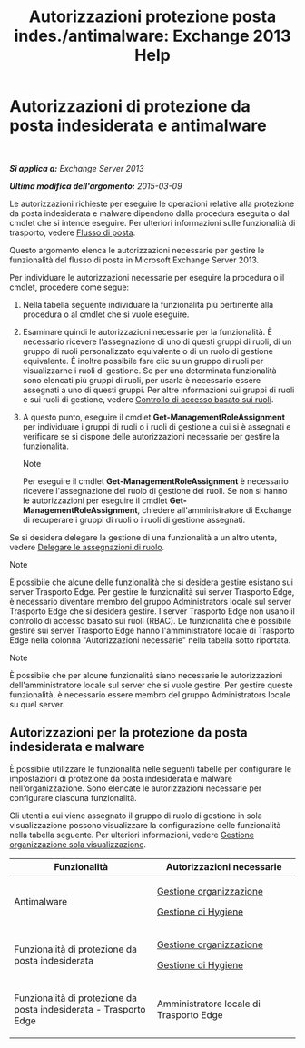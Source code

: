 ﻿---
title: 'Autorizzazioni protezione posta indes./antimalware: Exchange 2013 Help'
TOCTitle: Autorizzazioni di protezione da posta indesiderata e antimalware
ms:assetid: 4ae3f8f9-35dd-4d18-af60-d98e92bb39ae
ms:mtpsurl: https://technet.microsoft.com/it-it/library/JJ150514(v=EXCHG.150)
ms:contentKeyID: 50480547
ms.date: 05/22/2018
mtps_version: v=EXCHG.150
ms.translationtype: MT
---

# Autorizzazioni di protezione da posta indesiderata e antimalware

 

_**Si applica a:** Exchange Server 2013_

_**Ultima modifica dell'argomento:** 2015-03-09_

Le autorizzazioni richieste per eseguire le operazioni relative alla protezione da posta indesiderata e malware dipendono dalla procedura eseguita o dal cmdlet che si intende eseguire. Per ulteriori informazioni sulle funzionalità di trasporto, vedere [Flusso di posta](mail-flow-exchange-2013-help.md).

Questo argomento elenca le autorizzazioni necessarie per gestire le funzionalità del flusso di posta in Microsoft Exchange Server 2013.

Per individuare le autorizzazioni necessarie per eseguire la procedura o il cmdlet, procedere come segue:

1.  Nella tabella seguente individuare la funzionalità più pertinente alla procedura o al cmdlet che si vuole eseguire.

2.  Esaminare quindi le autorizzazioni necessarie per la funzionalità. È necessario ricevere l'assegnazione di uno di questi gruppi di ruoli, di un gruppo di ruoli personalizzato equivalente o di un ruolo di gestione equivalente. È inoltre possibile fare clic su un gruppo di ruoli per visualizzarne i ruoli di gestione. Se per una determinata funzionalità sono elencati più gruppi di ruoli, per usarla è necessario essere assegnati a uno di questi gruppi. Per altre informazioni sui gruppi di ruoli e sui ruoli di gestione, vedere [Controllo di accesso basato sui ruoli](understanding-role-based-access-control-exchange-2013-help.md).

3.  A questo punto, eseguire il cmdlet **Get-ManagementRoleAssignment** per individuare i gruppi di ruoli o i ruoli di gestione a cui si è assegnati e verificare se si dispone delle autorizzazioni necessarie per gestire la funzionalità.
    

    > [!NOTE]
    > Per eseguire il cmdlet <STRONG>Get-ManagementRoleAssignment</STRONG> è necessario ricevere l'assegnazione del ruolo di gestione dei ruoli. Se non si hanno le autorizzazioni per eseguire il cmdlet <STRONG>Get-ManagementRoleAssignment</STRONG>, chiedere all'amministratore di Exchange di recuperare i gruppi di ruoli o i ruoli di gestione assegnati.



Se si desidera delegare la gestione di una funzionalità a un altro utente, vedere [Delegare le assegnazioni di ruolo](delegate-role-assignments-exchange-2013-help.md).


> [!NOTE]
> È possibile che alcune delle funzionalità che si desidera gestire esistano sui server Trasporto Edge. Per gestire le funzionalità sui server Trasporto Edge, è necessario diventare membro del gruppo Administrators locale sul server Trasporto Edge che si desidera gestire. I server Trasporto Edge non usano il controllo di accesso basato sui ruoli (RBAC). Le funzionalità che è possibile gestire sui server Trasporto Edge hanno l'amministratore locale di Trasporto Edge nella colonna "Autorizzazioni necessarie" nella tabella sotto riportata.




> [!NOTE]
> È possibile che per alcune funzionalità siano necessarie le autorizzazioni dell'amministratore locale sul server che si vuole gestire. Per gestire queste funzionalità, è necessario essere membro del gruppo Administrators locale su quel server.



## Autorizzazioni per la protezione da posta indesiderata e malware

È possibile utilizzare le funzionalità nelle seguenti tabelle per configurare le impostazioni di protezione da posta indesiderata e malware nell'organizzazione. Sono elencate le autorizzazioni necessarie per configurare ciascuna funzionalità.

Gli utenti a cui viene assegnato il gruppo di ruolo di gestione in sola visualizzazione possono visualizzare la configurazione delle funzionalità nella tabella seguente. Per ulteriori informazioni, vedere [Gestione organizzazione sola visualizzazione](view-only-organization-management-exchange-2013-help.md).


<table>
<colgroup>
<col style="width: 50%" />
<col style="width: 50%" />
</colgroup>
<thead>
<tr class="header">
<th>Funzionalità</th>
<th>Autorizzazioni necessarie</th>
</tr>
</thead>
<tbody>
<tr class="odd">
<td><p>Antimalware</p></td>
<td><p><a href="organization-management-exchange-2013-help.md">Gestione organizzazione</a></p>
<p><a href="hygiene-management-exchange-2013-help.md">Gestione di Hygiene</a></p></td>
</tr>
<tr class="even">
<td><p>Funzionalità di protezione da posta indesiderata</p></td>
<td><p><a href="organization-management-exchange-2013-help.md">Gestione organizzazione</a></p>
<p><a href="hygiene-management-exchange-2013-help.md">Gestione di Hygiene</a></p></td>
</tr>
<tr class="odd">
<td><p>Funzionalità di protezione da posta indesiderata - Trasporto Edge</p></td>
<td><p>Amministratore locale di Trasporto Edge</p></td>
</tr>
</tbody>
</table>

